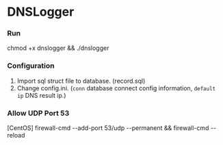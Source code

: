 # DNSLogger

### Run

chmod +x dnslogger && ./dnslogger


### Configuration

1. Import sql struct file to database. (record.sql)
2. Change config.ini. (`conn` database connect config information, `default ip` DNS result ip.)


### Allow UDP Port 53

[CentOS] firewall-cmd --add-port 53/udp --permanent && firewall-cmd --reload
